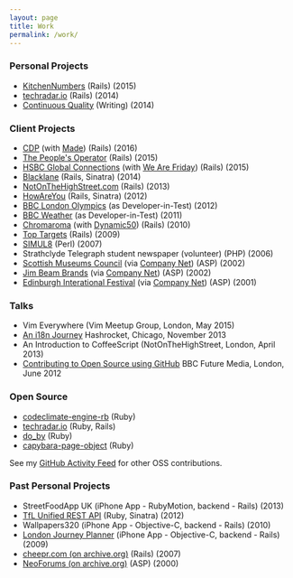 ```yaml
---
layout: page
title: Work
permalink: /work/
---
```


### Personal Projects

* [KitchenNumbers] (Rails) (2015)
* [techradar.io] (Rails) (2014)
* [Continuous Quality] (Writing) (2014)

### Client Projects

* [CDP] (with [Made]) (Rails) (2016)
* [The People's Operator] (Rails) (2015)
* [HSBC Global Connections] (with [We Are Friday]) (Rails) (2015)
* [Blacklane] (Rails, Sinatra) (2014)
* [NotOnTheHighStreet.com] (Rails) (2013)
* [HowAreYou] (Rails, Sinatra) (2012)
* [BBC London Olympics] (as Developer-in-Test) (2012)
* [BBC Weather] (as Developer-in-Test) (2011)
* [Chromaroma] (with [Dynamic50]) (Rails) (2010)
* [Top Targets] (Rails) (2009)
* [SIMUL8] (Perl) (2007)
* Strathclyde Telegraph student newspaper (volunteer) (PHP) (2006)
* [Scottish Museums Council] (via [Company Net](http://www.company-net.com)) (ASP) (2002)
* [Jim Beam Brands](http://www.beamsuntory.com) (via [Company Net](http://www.company-net.com)) (ASP) (2002)
* [Edinburgh Interational Festival](http://www.eif.co.uk) (via [Company Net](http://www.company-net.com)) (ASP) (2001)

### Talks

* Vim Everywhere (Vim Meetup Group, London, May 2015)
* [An i18n Journey](http://www.slideshare.net/andyw8/an-i18njourney) Hashrocket, Chicago, November 2013
* An Introduction to CoffeeScript (NotOnTheHighStreet, London, April 2013)
* [Contributing to Open Source using GitHub](http://www.slideshare.net/andyw8/contributing-to-open-source-via-github) BBC Future Media, London, June 2012

### Open Source

* [codeclimate-engine-rb](https://github.com/andyw8/codeclimate-engine-rb) (Ruby)
* [techradar.io](https://github.com/andyw8/techradar) (Ruby, Rails)
* [do_by](https://github.com/andyw8/do_by) (Ruby)
* [capybara-page-object](https://github.com/andyw8/capybara-page-object) (Ruby)

See my [GitHub Activity Feed](https://github.com/andyw8?tab=activity) for other OSS contributions.

### Past Personal Projects

* StreetFoodApp UK (iPhone App - RubyMotion, backend - Rails) (2013)
* [TfL Unified REST API] (Ruby, Sinatra) (2012)
* Wallpapers320 (iPhone App - Objective-C, backend - Rails) (2010)
* [London Journey Planner] (iPhone App - Objective-C, backend - Rails) (2009)
* [cheepr.com (on archive.org)] (Rails) (2007)
* [NeoForums (on archive.org)] (ASP) (2000)

[Dynamic50]: https://github.com/dynamic50
[We Are Friday]: http://wearefriday.com
[CDP]: http://cdp.net
[The People's Operator]: http://www.tpo.com
[Continuous Quality]: http://continuous-quality.herokuapp.com
[techradar.io]: http://techradar.io/
[HowAreYou]: https://web.archive.org/web/20141220050254/https://en-gb.howareyou.com/
[KitchenNumbers]: http://numbers.kitchen
[HSBC Global Connections]: https://globalconnections.hsbc.com/
[Blacklane]: https://www.blacklane.com/
[BBC London Olympics]: http://www.bbc.co.uk/sport/0/olympics/2012/
[BBC Weather]: http://www.bbc.co.uk/weather/
[NotOnTheHighStreet.com]: https://www.notonthehighstreet.com/
[Chromaroma]: https://www.chromaroma.com/
[cheepr.com (on archive.org)]: https://web.archive.org/web/20071124083541/http://www.cheepr.com/
[London Journey Planner]: https://iphonelondonjourneyplanner.wordpress.com
[TfL Unified REST API]: http://tfl-api.herokuapp.com
[Scottish Museums Council]: https://web.archive.org/web/20021124210410/http://www.scottishmuseums.org.uk/
[Top Targets]: https://www.tes.co.uk/article.aspx?storycode=2382886
[SIMUL8]: http://www.simul8.com
[NeoForums (on archive.org)]: https://web.archive.org/web/20010428030011/http://www.neoforums.org/neoforums/
[Made]: https://www.madetech.com
